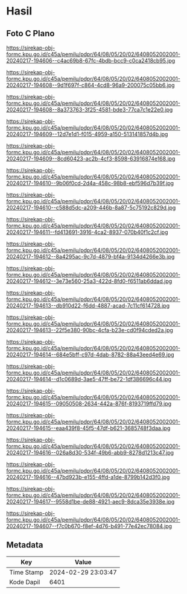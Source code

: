 # Hasil

## Foto C Plano

https://sirekap-obj-formc.kpu.go.id/c45a/pemilu/pdpr/64/08/05/20/02/6408052002001-20240217-194606--c4ac69b8-67fc-4bdb-bcc9-c0ca2418cb95.jpg

https://sirekap-obj-formc.kpu.go.id/c45a/pemilu/pdpr/64/08/05/20/02/6408052002001-20240217-194608--9d1f697f-c864-4cd8-96a9-200075c05bb6.jpg

https://sirekap-obj-formc.kpu.go.id/c45a/pemilu/pdpr/64/08/05/20/02/6408052002001-20240217-194608--8a373763-3f25-4581-bde3-77ca7c1e22e0.jpg

https://sirekap-obj-formc.kpu.go.id/c45a/pemilu/pdpr/64/08/05/20/02/6408052002001-20240217-194609--12d7e1d1-f015-4959-a150-513141857d4b.jpg

https://sirekap-obj-formc.kpu.go.id/c45a/pemilu/pdpr/64/08/05/20/02/6408052002001-20240217-194609--8cd60423-ac2b-4cf3-8598-63916874e168.jpg

https://sirekap-obj-formc.kpu.go.id/c45a/pemilu/pdpr/64/08/05/20/02/6408052002001-20240217-194610--9b06f0cd-2d4a-458c-98b8-ebf596d7b39f.jpg

https://sirekap-obj-formc.kpu.go.id/c45a/pemilu/pdpr/64/08/05/20/02/6408052002001-20240217-194610--c588d5dc-a209-446b-8a87-5c75192c829d.jpg

https://sirekap-obj-formc.kpu.go.id/c45a/pemilu/pdpr/64/08/05/20/02/6408052002001-20240217-194611--fd413691-3916-4ca2-8937-070b40f1c2cf.jpg

https://sirekap-obj-formc.kpu.go.id/c45a/pemilu/pdpr/64/08/05/20/02/6408052002001-20240217-194612--8a4295ac-9c7d-4879-bf4a-9134d4266e3b.jpg

https://sirekap-obj-formc.kpu.go.id/c45a/pemilu/pdpr/64/08/05/20/02/6408052002001-20240217-194612--3e73e560-25a3-422d-8fd0-f6511ab6ddad.jpg

https://sirekap-obj-formc.kpu.go.id/c45a/pemilu/pdpr/64/08/05/20/02/6408052002001-20240217-194613--db910d22-f6dd-4887-acad-7c11cf614728.jpg

https://sirekap-obj-formc.kpu.go.id/c45a/pemilu/pdpr/64/08/05/20/02/6408052002001-20240217-194613--22f5e380-90bc-4cfa-b23e-cd0f94cded2a.jpg

https://sirekap-obj-formc.kpu.go.id/c45a/pemilu/pdpr/64/08/05/20/02/6408052002001-20240217-194614--684e5bff-c97d-4dab-8782-88a43eed4e69.jpg

https://sirekap-obj-formc.kpu.go.id/c45a/pemilu/pdpr/64/08/05/20/02/6408052002001-20240217-194614--d1c0689d-3ae5-47ff-be72-1df386696c44.jpg

https://sirekap-obj-formc.kpu.go.id/c45a/pemilu/pdpr/64/08/05/20/02/6408052002001-20240217-194615--09050508-2634-442a-876f-8193719ffd79.jpg

https://sirekap-obj-formc.kpu.go.id/c45a/pemilu/pdpr/64/08/05/20/02/6408052002001-20240217-194615--eaa439f8-45f5-47df-b621-3685748f3daa.jpg

https://sirekap-obj-formc.kpu.go.id/c45a/pemilu/pdpr/64/08/05/20/02/6408052002001-20240217-194616--026a8d30-534f-49b6-abb9-8278d1213c47.jpg

https://sirekap-obj-formc.kpu.go.id/c45a/pemilu/pdpr/64/08/05/20/02/6408052002001-20240217-194616--47bd923b-e155-4ffd-a1de-8799b142d3f0.jpg

https://sirekap-obj-formc.kpu.go.id/c45a/pemilu/pdpr/64/08/05/20/02/6408052002001-20240217-194617--9558d1be-de88-4921-aec9-8dca35e3938e.jpg

https://sirekap-obj-formc.kpu.go.id/c45a/pemilu/pdpr/64/08/05/20/02/6408052002001-20240217-194607--f7c0b670-f8ef-4d76-b491-77e42ec78084.jpg


## Metadata

| Key        | Value               |
| ---------- | ------------------- |
| Time Stamp | 2024-02-29 23:03:47 |
| Kode Dapil | 6401                |



